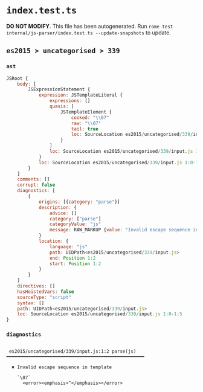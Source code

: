 # `index.test.ts`

**DO NOT MODIFY**. This file has been autogenerated. Run `rome test internal/js-parser/index.test.ts --update-snapshots` to update.

## `es2015 > uncategorised > 339`

### `ast`

```javascript
JSRoot {
	body: [
		JSExpressionStatement {
			expression: JSTemplateLiteral {
				expressions: []
				quasis: [
					JSTemplateElement {
						cooked: "\\07"
						raw: "\\07"
						tail: true
						loc: SourceLocation es2015/uncategorised/339/input.js 1:1-1:4
					}
				]
				loc: SourceLocation es2015/uncategorised/339/input.js 1:0-1:5
			}
			loc: SourceLocation es2015/uncategorised/339/input.js 1:0-1:5
		}
	]
	comments: []
	corrupt: false
	diagnostics: [
		{
			origins: [{category: "parse"}]
			description: {
				advice: []
				category: ["parse"]
				categoryValue: "js"
				message: RAW_MARKUP {value: "Invalid escape sequence in template"}
			}
			location: {
				language: "js"
				path: UIDPath<es2015/uncategorised/339/input.js>
				end: Position 1:2
				start: Position 1:2
			}
		}
	]
	directives: []
	hasHoistedVars: false
	sourceType: "script"
	syntax: []
	path: UIDPath<es2015/uncategorised/339/input.js>
	loc: SourceLocation es2015/uncategorised/339/input.js 1:0-1:5
}
```

### `diagnostics`

```

 es2015/uncategorised/339/input.js:1:2 parse(js) ━━━━━━━━━━━━━━━━━━━━━━━━━━━━━━━━━━━━━━━━━━━━━━━━━━━

  ✖ Invalid escape sequence in template

    `\07`
      <error><emphasis>^</emphasis></error>


```
